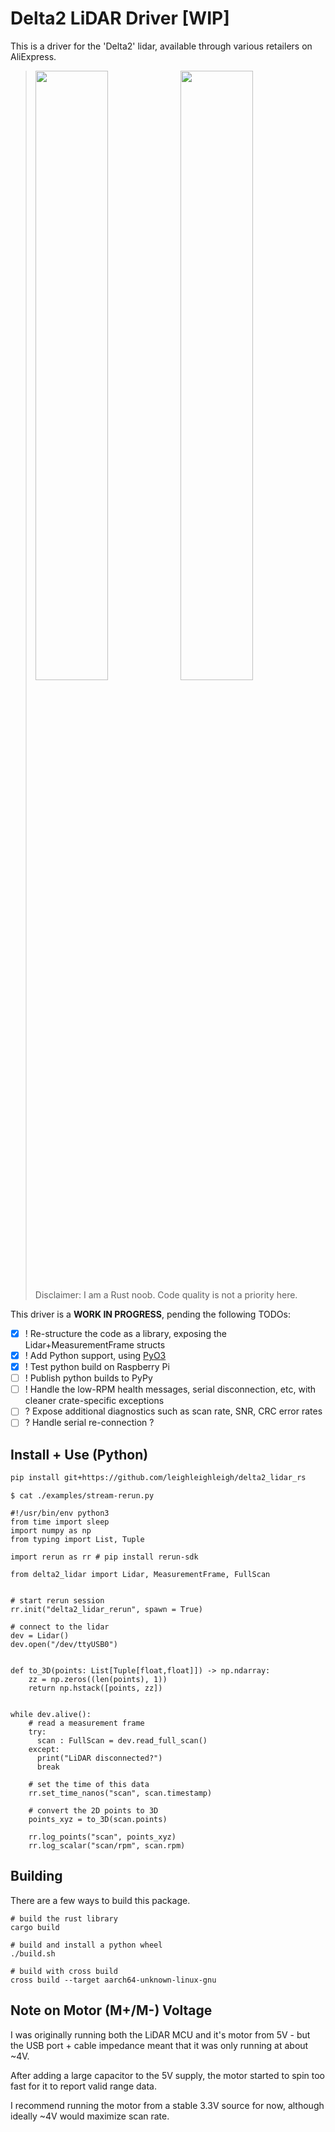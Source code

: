 # Delta2 LiDAR Driver [WIP]

This is a driver for the 'Delta2' lidar, available through various retailers on AliExpress.

> <span><img src="https://github.com/leighleighleigh/delta2_lidar_rs/assets/19563769/c1bdc3bf-2b20-4779-9921-db1de1d9350a" width="50%" /><img src="https://github.com/leighleighleigh/delta2_lidar_rs/assets/19563769/7c0640d8-4063-4ccb-94ff-96de2c8c1ec5" width="50%" /></span><br>
> Disclaimer: I am a Rust noob. Code quality is not a priority here.

This driver is a **WORK IN PROGRESS**, pending the following TODOs:
 - [x] ! Re-structure the code as a library, exposing the Lidar+MeasurementFrame structs
 - [x] ! Add Python support, using [PyO3](https://pyo3.rs/v0.19.2/)
 - [x] ! Test python build on Raspberry Pi
 - [ ] ! Publish python builds to PyPy
 - [ ] ! Handle the low-RPM health messages, serial disconnection, etc, with cleaner crate-specific exceptions
 - [ ] ? Expose additional diagnostics such as scan rate, SNR, CRC error rates
 - [ ] ? Handle serial re-connection ?

## Install + Use (Python)

```bash
pip install git+https://github.com/leighleighleigh/delta2_lidar_rs
```

`$ cat ./examples/stream-rerun.py`
```
#!/usr/bin/env python3
from time import sleep
import numpy as np
from typing import List, Tuple

import rerun as rr # pip install rerun-sdk

from delta2_lidar import Lidar, MeasurementFrame, FullScan


# start rerun session
rr.init("delta2_lidar_rerun", spawn = True)

# connect to the lidar
dev = Lidar()
dev.open("/dev/ttyUSB0")


def to_3D(points: List[Tuple[float,float]]) -> np.ndarray:
    zz = np.zeros((len(points), 1))
    return np.hstack([points, zz])


while dev.alive():
    # read a measurement frame
    try:
      scan : FullScan = dev.read_full_scan()
    except:
      print("LiDAR disconnected?")
      break

    # set the time of this data
    rr.set_time_nanos("scan", scan.timestamp)

    # convert the 2D points to 3D
    points_xyz = to_3D(scan.points)

    rr.log_points("scan", points_xyz)
    rr.log_scalar("scan/rpm", scan.rpm)
```

## Building

There are a few ways to build this package.

```
# build the rust library
cargo build 

# build and install a python wheel
./build.sh

# build with cross build
cross build --target aarch64-unknown-linux-gnu
```

## Note on Motor (M+/M-) Voltage
I was originally running both the LiDAR MCU and it's motor from 5V - but the USB port + cable impedance meant that it was only running at about ~4V.

After adding a large capacitor to the 5V supply, the motor started to spin too fast for it to report valid range data.

I recommend running the motor from a stable 3.3V source for now, although ideally ~4V would maximize scan rate.
